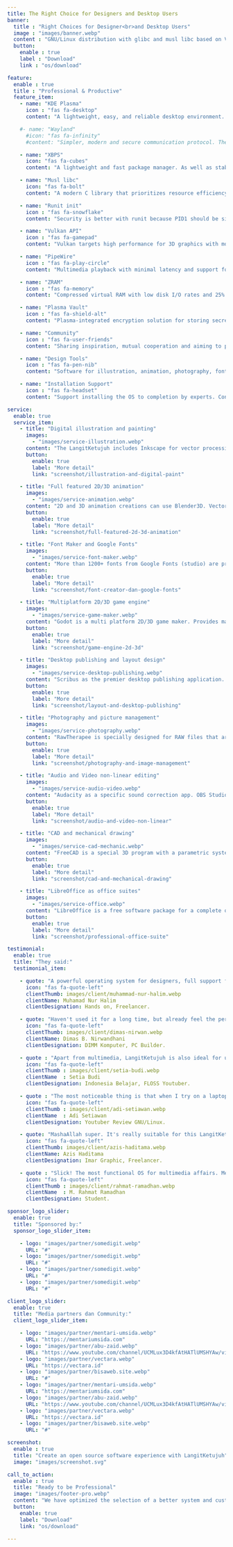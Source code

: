 ```yaml
---
title: The Right Choice for Designers and Desktop Users
banner:
  title : "Right Choices for Designer<br>and Desktop Users"
  image : "images/banner.webp"
  content : "GNU/Linux distribution with glibc and musl libc based on VoidLinux. Using runit init, KDE desktop environment, stable rolling release and efficient resource."
  button:
    enable : true
    label : "Download"
    link : "os/download"

feature:
  enable : true
  title : "Professional & Productive"
  feature_item:
    - name: "KDE Plasma"
      icon : "fas fa-desktop"
      content: "A lightweight, easy, and reliable desktop environment. Supported with KDE applications such as Elisa and KDE Connect."

    #- name: "Wayland"
      #icon: "fas fa-infinity"
      #content: "Simpler, modern and secure communication protocol. The main session of the display server and the replacement for X11."

    - name: "XBPS"
      icon: "fas fa-cubes"
      content: "A lightweight and fast package manager. As well as stable and up-to-date software support (Rolling release)."

    - name: "Musl libc"
      icon: "fas fa-bolt"
      content: "A modern C library that prioritizes resource efficiency. The rendering and compilation process is getting faster."

    - name: "Runit init"
      icon : "fas fa-snowflake"
      content: "Security is better with runit because PID1 should be simple, minimalistic, stable and free from systemd."

    - name: "Vulkan API"
      icon : "fas fa-gamepad"
      content: "Vulkan targets high performance for 3D graphics with more balanced CPU and GPU usage."

    - name: "PipeWire"
      icon : "fas fa-play-circle"
      content: "Multimedia playback with minimal latency and support for PulseAudio, JACK, ALSA and GStreamer based applications."

    - name: "ZRAM"
      icon : "fas fa-memory"
      content: "Compressed virtual RAM with low disk I/O rates and 25% more memory space gain than physical RAM."

    - name: "Plasma Vault"
      icon : "fas fa-shield-alt"
      content: "Plasma-integrated encryption solution for storing secret file directories of various formats."

    - name: "Community"
      icon : "fas fa-user-friends"
      content: "Sharing inspiration, mutual cooperation and aiming to promote open software."

    - name: "Design Tools"
      icon : "fas fa-pen-nib"
      content: "Software for illustration, animation, photography, fonts and game creators. Google fonts are included. (*studio)"

    - name: "Installation Support"
      icon : "fas fa-headset"
      content: "Support installing the OS to completion by experts. Contact us by telegram or email. (*studio)"

service:
  enable: true
  service_item:
    - title: "Digital illustration and painting"
      images:
        - "images/service-illustration.webp"
      content: "The LangitKetujuh includes Inkscape for vector processing, GIMP for raster processing and Krita for digital painting. In addition, there is the GMIC-QT plugin as an image processing framework."
      button:
        enable: true
        label: "More detail"
        link: "screenshot/illustration-and-digital-paint"

    - title: "Full featured 2D/3D animation"
      images:
        - "images/service-animation.webp"
      content: "2D and 3D animation creations can use Blender3D. Vector animation using Synfig Studio and OpenToonz feature-rich yet easy-to-use frame-by-frame animation."
      button:
        enable: true
        label: "More detail"
        link: "screenshot/full-featured-2d-3d-animation"

    - title: "Font Maker and Google Fonts"
      images:
        - "images/service-font-maker.webp"
      content: "More than 1200+ fonts from Google Fonts (studio) are pre-installed and can be used for illustration purposes, branding, UI design projects freely. And there is FontForge to create fonts with various typefaces."
      button:
        enable: true
        label: "More detail"
        link: "screenshot/font-creator-dan-google-fonts"

    - title: "Multiplatform 2D/3D game engine"
      images:
        - "images/service-game-maker.webp"
      content: "Godot is a multi platform 2D/3D game maker. Provides many comprehensive tools and can export to desktop platforms (Windows, Linux & MacOS), mobile platforms (Android & IOS) and web (Html5)."
      button:
        enable: true
        label: "More detail"
        link: "screenshot/game-engine-2d-3d"

    - title: "Desktop publishing and layout design"
      images:
        - "images/service-desktop-publishing.webp"
      content: "Scribus as the premier desktop publishing application. Designed for professional-quality layout, typesetting and image setup preparation."
      button:
        enable: true
        label: "More detail"
        link: "screenshot/layout-and-desktop-publishing"

    - title: "Photography and picture management"
      images:
        - "images/service-photography.webp"
      content: "RawTherapee is specially designed for RAW files that are compatible with DSLR, JPG and TIFF camera formats. Digikam to organize entire collections of images, create albums and create catalogs."
      button:
        enable: true
        label: "More detail"
        link: "screenshot/photography-and-image-management"

    - title: "Audio and Video non-linear editing"
      images:
        - "images/service-audio-video.webp"
      content: "Audacity as a specific sound correction app. OBS Studio as a desktop recorder. SoundKonverter as an audio converter. Support Jack with Cadence and Carla."
      button:
        enable: true
        label: "More detail"
        link: "screenshot/audio-and-video-non-linear"

    - title: "CAD and mechanical drawing"
      images:
        - "images/service-cad-mechanic.webp"
      content: "FreeCAD is a special 3D program with a parametric system. LibreCAD as a designer of complex technical drawings (CAD) for 2D drawings."
      button:
        enable: true
        label: "More detail"
        link: "screenshot/cad-and-mechanical-drawing"

    - title: "LibreOffice as office suites"
      images:
        - "images/service-office.webp"
      content: "LibreOffice is a free software package for a complete office suite. Such as making booklets, theses, dissertations. Presentation and reporting of calculations with the database."
      button:
        enable: true
        label: "More detail"
        link: "screenshot/professional-office-suite"

testimonial:
  enable: true
  title: "They said:"
  testimonial_item:

    - quote: "A powerful operating system for designers, full support from CS, fast rendering, commercially free installed fonts, a complete export tool for inkscape and many other advantages."
      icon: "fas fa-quote-left"
      clientThumb: images/client/muhammad-nur-halim.webp
      clientName: Muhamad Nur Halim
      clientDesignation: Hands on, Freelancer.

    - quote: "Haven't used it for a long time, but already feel the performance is light and fast. Of course, you don't need to install a lot of applications that must be downloaded and installed because they are ready to use."
      icon: "fas fa-quote-left"
      clientThumb: images/client/dimas-nirwan.webp
      clientName: Dimas B. Nirwandhani
      clientDesignation: DIMM Komputer, PC Builder.

    - quote : "Apart from multimedia, LangitKetujuh is also ideal for use by software engineers and data scientists. We think they have worked on a well-crafted linux distro that deserves appreciation."
      icon: "fas fa-quote-left"
      clientThumb : images/client/setia-budi.webp
      clientName  : Setia Budi
      clientDesignation: Indonesia Belajar, FLOSS Youtuber.

    - quote : "The most noticeable thing is that when I try on a laptop with the LangitKetujuh installed, the fan is barely audible. Unlike the GNU/Linux that I used before, the temperature was less stable."
      icon: "fas fa-quote-left"
      clientThumb : images/client/adi-setiawan.webp
      clientName  : Adi Setiawan
      clientDesignation: Youtuber Review GNU/Linux.

    - quote: "MashaAllah super. It's really suitable for this LangitKetujuh Designer. May Allah always give blessings and convenience to develop this OS & become a field of Islamic da'wah."
      icon: "fas fa-quote-left"
      clientThumb: images/client/azis-haditama.webp
      clientName: Azis Haditama
      clientDesignation: Imar Graphic, Freelancer.

    - quote : "Slick! The most functional OS for multimedia affairs. Memory and CPU usage that can be super efficient, both when it's just turned on or already doing a lot of programs. I love all aspects of this LangitKetujuh."
      icon: "fas fa-quote-left"
      clientThumb : images/client/rahmat-ramadhan.webp
      clientName  : M. Rahmat Ramadhan
      clientDesignation: Student.

sponsor_logo_slider:
  enable: true
  title: "Sponsored by:"
  sponsor_logo_slider_item:

    - logo: "images/partner/somedigit.webp"
      URL: "#"
    - logo: "images/partner/somedigit.webp"
      URL: "#"
    - logo: "images/partner/somedigit.webp"
      URL: "#"
    - logo: "images/partner/somedigit.webp"
      URL: "#"

client_logo_slider:
  enable: true
  title: "Media partners dan Community:"
  client_logo_slider_item:

    - logo: "images/partner/mentari-umsida.webp"
      URL: "https://mentariumsida.com"
    - logo: "images/partner/abu-zaid.webp"
      URL: "https://www.youtube.com/channel/UCMLux3D4kfAtHATlUMSHYAw/videos"
    - logo: "images/partner/vectara.webp"
      URL: "https://vectara.id"
    - logo: "images/partner/bisaweb.site.webp"
      URL: "#"
    - logo: "images/partner/mentari-umsida.webp"
      URL: "https://mentariumsida.com"
    - logo: "images/partner/abu-zaid.webp"
      URL: "https://www.youtube.com/channel/UCMLux3D4kfAtHATlUMSHYAw/videos"
    - logo: "images/partner/vectara.webp"
      URL: "https://vectara.id"
    - logo: "images/partner/bisaweb.site.webp"
      URL: "#"

screenshot:
  enable : true
  title: "Create an open source software experience with LangitKetujuh"
  image: "images/screenshot.svg"

call_to_action:
  enable : true
  title: "Ready to be Professional"
  image: "images/footer-pro.webp"
  content: "We have optimized the selection of a better system and customized the application according to specific needs. LangitKetujuh GNU/Linux will help you become a strong designer with open software."
  button:
    enable: true
    label: "Download"
    link: "os/download"

---
```

